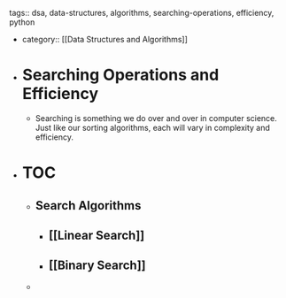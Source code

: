 tags:: dsa, data-structures, algorithms, searching-operations, efficiency, python

- category:: [[Data Structures and Algorithms]]
- # Searching Operations and Efficiency
	- Searching is something we do over and over in computer science. Just like our sorting algorithms, each will vary in complexity and efficiency.
- # TOC
	- ## Search Algorithms
		- ## [[Linear Search]]
		- ## [[Binary Search]]
	-